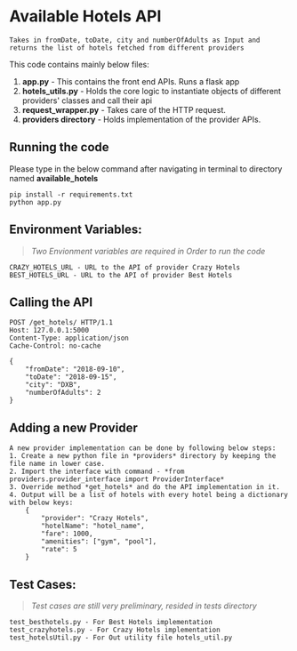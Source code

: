 # Available Hotels API

```
Takes in fromDate, toDate, city and numberOfAdults as Input and returns the list of hotels fetched from different providers
```

This code contains mainly below files:
1. **app.py** - This contains the front end APIs. Runs a flask app
2. **hotels_utils.py** - Holds the core logic to instantiate objects of different providers' classes and call their api
3. **request_wrapper.py** - Takes care of the HTTP request.
4. **providers directory** - Holds implementation of the provider APIs.

## Running the code
Please type in the below command after navigating in terminal to directory named **available_hotels**

``` 
pip install -r requirements.txt
python app.py
```

## Environment Variables:
>*Two Envionment variables are required in Order to run the code*
```
CRAZY_HOTELS_URL - URL to the API of provider Crazy Hotels
BEST_HOTELS_URL - URL to the API of provider Best Hotels
```

## Calling the API
```
POST /get_hotels/ HTTP/1.1
Host: 127.0.0.1:5000
Content-Type: application/json
Cache-Control: no-cache

{
	"fromDate": "2018-09-10",
	"toDate": "2018-09-15",
	"city": "DXB",
	"numberOfAdults": 2
}
```

## Adding a new Provider
```
A new provider implementation can be done by following below steps:
1. Create a new python file in *providers* directory by keeping the file name in lower case.
2. Import the interface with command - *from providers.provider_interface import ProviderInterface*
3. Override method *get_hotels* and do the API implementation in it.
4. Output will be a list of hotels with every hotel being a dictionary with below keys:
	{
		"provider": "Crazy Hotels",
		"hotelName": "hotel_name",
		"fare": 1000,
		"amenities": ["gym", "pool"],
		"rate": 5
	}
```

## Test Cases:
>*Test cases are still very preliminary, resided in tests directory*
```
test_besthotels.py - For Best Hotels implementation
test_crazyhotels.py - For Crazy Hotels implementation
test_hotelsUtil.py - For Out utility file hotels_util.py
```

